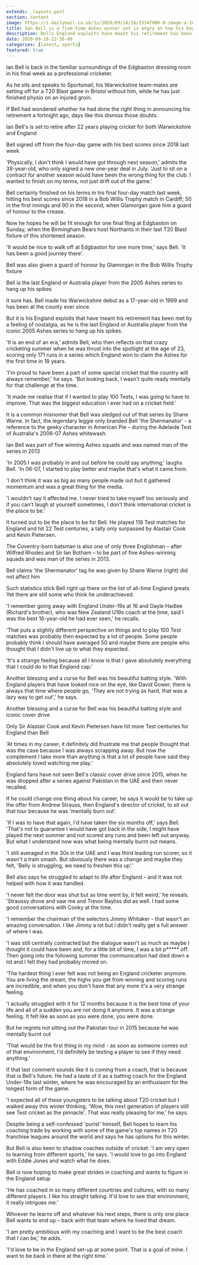 ```yaml
---
extends: _layouts.post
section: content
image: https://i.dailymail.co.uk/1s/2020/09/18/16/33347900-0-image-a-165_1600444746874.jpg 
title: Ian Bell is a five-time Ashes winner yet is angry at how his England career ended 
description: Bells England exploits have meant his retirement has been met by a feeling of nostalgia, as he is the last England or Australia player from the iconic 2005 Ashes series to hang up his spikes. 
date: 2020-09-18-22-36-00 
categories: [latest, sports] 
featured: true 
--- 
```

Ian Bell is back in the familiar surroundings of the Edgbaston dressing room in his final week as a professional cricketer.

As he sits and speaks to Sportsmail, his Warwickshire team-mates are setting off for a T20 Blast game in Bristol without him, while he has just finished physio on an injured groin.

If Bell had wondered whether he had done the right thing in announcing his retirement a fortnight ago, days like this dismiss those doubts.

Ian Bell's is set to retire after 22 years playing cricket for both Warwickshire and England

Bell signed off from the four-day game with his best scores since 2018 last week

'Physically, I don't think I would have got through next season,' admits the 38-year-old, who only signed a new one-year deal in July. 'Just to sit on a contract for another season would have been the wrong thing for the club. I wanted to finish on my terms, not just drift out of the game.'

Bell certainly finished on his terms in his final four-day match last week, hitting his best scores since 2018 in a Bob Willis Trophy match in Cardiff; 50 in the first innings and 90 in the second, when Glamorgan gave him a guard of honour to the crease.

Now he hopes he will be fit enough for one final fling at Edgbaston on Sunday, when the Birmingham Bears host Northants in their last T20 Blast fixture of this shortened season.

'It would be nice to walk off at Edgbaston for one more time,' says Bell. 'It has been a good journey there'.

Bell was also given a guard of honour by Glamorgan in the Bob Willis Trophy fixture

Bell is the last England or Australia player from the 2005 Ashes series to hang up his spikes

It sure has. Bell made his Warwickshire debut as a 17-year-old in 1999 and has been at the county ever since.

But it is his England exploits that have meant his retirement has been met by a feeling of nostalgia, as he is the last England or Australia player from the iconic 2005 Ashes series to hang up his spikes.

'It is an end of an era,' admits Bell, who then reflects on that crazy cricketing summer when he was thrust into the spotlight at the age of 23, scoring only 171 runs in a series which England won to claim the Ashes for the first time in 18 years.

'I'm proud to have been a part of some special cricket that the country will always remember,' he says. 'But looking back, I wasn't quite ready mentally for that challenge at the time.

'It made me realise that if I wanted to play 100 Tests, I was going to have to improve. That was the biggest education I ever had on a cricket field.'

It is a common misnomer that Bell was sledged out of that series by Shane Warne. In fact, the legendary leggie only branded Bell 'the Shermanator' - a reference to the geeky character in American Pie – during the Adelaide Test of Australia's 2006-07 Ashes whitewash.

Ian Bell was part of five winning Ashes squads and was named man of the series in 2013

'In 2005 I was probably in and out before he could say anything,' laughs Bell. 'In 06-07, I started to play better and maybe that's what it came from.

'I don't think it was as big as many people made out but it gathered momentum and was a great thing for the media.

'I wouldn't say it affected me. I never tried to take myself too seriously and if you can't laugh at yourself sometimes, I don't think international cricket is the place to be.'

It turned out to be the place to be for Bell. He played 118 Test matches for England and hit 22 Test centuries, a tally only surpassed by Alastair Cook and Kevin Pietersen.

The Coventry-born batsman is also one of only three Englishman – after Wilfred Rhodes and Sir Ian Botham – to be part of five Ashes-winning squads and was man of the series in 2013.

Bell claims 'the Shermanator' tag he was given by Shane Warne (right) did not affect him

Such statistics stick Bell right up there on the list of all-time England greats. Yet there are still some who think he underachieved.

'I remember going away with England Under-19s at 16 and Dayle Hadlee (Richard's brother), who was New Zealand U19s coach at the time, said I was the best 16-year-old he had ever seen,' he recalls.

'That puts a slightly different perspective on things and to play 100 Test matches was probably then expected by a lot of people. Some people probably think I should have averaged 50 and maybe there are people who thought that I didn't live up to what they expected.

'It's a strange feeling because all I know is that I gave absolutely everything that I could do to that England cap.'

Another blessing and a curse for Bell was his beautiful batting style. 'With England players that have looked nice on the eye, like David Gower, there is always that time where people go, 'They are not trying as hard, that was a lazy way to get out',' he says.

Another blessing and a curse for Bell was his beautiful batting style and iconic cover drive

Only Sir Alastair Cook and Kevin Pietersen have hit more Test centuries for England than Bell

'At times in my career, it definitely did frustrate me that people thought that was the case because I was always scrapping away. But now the complement I take more than anything is that a lot of people have said they absolutely loved watching me play.'

England fans have not seen Bell's classic cover drive since 2015, when he was dropped after a series against Pakistan in the UAE and then never recalled.

If he could change one thing about his career, he says it would be to take up the offer from Andrew Strauss, then England's director of cricket, to sit out that tour because he was 'mentally burn out'.

'If I was to have that again, I'd have taken the six months off,' says Bell. 'That's not to guarantee I would have got back in the side, I might have played the next summer and not scored any runs and been left out anyway. But what I understand now was what being mentally burnt out means.

'I still averaged in the 30s in the UAE and I was third leading run scorer, so it wasn't a train smash. But obviously there was a change and maybe they felt, 'Belly is struggling, we need to freshen this up'.'

Bell also says he struggled to adapt to life after England – and it was not helped with how it was handled.



'I never felt the door was shut but as time went by, it felt weird,' he reveals. 'Straussy drove and saw me and Trevor Bayliss did as well. I had some good conversations with Cooky at the time.

'I remember the chairman of the selectors Jimmy Whitaker - that wasn't an amazing conversation. I like Jimmy a lot but I didn't really get a full answer of where I was.

'I was still centrally contracted but the dialogue wasn't as much as maybe I thought it could have been and, for a little bit of time, I was a bit p***** off. Then going into the following summer the communication had died down a lot and I felt they had probably moved on.

'The hardest thing I ever felt was not being an England cricketer anymore. You are living the dream, the highs you get from winning and scoring runs are incredible, and when you don't have that any more it's a very strange feeling.

'I actually struggled with it for 12 months because it is the best time of your life and all of a sudden you are not doing it anymore. It was a strange feeling. It felt like as soon as you were done, you were done.

But he regrets not sitting out the Pakistan tour in 2015 because he was mentally burnt out

'That would be the first thing in my mind - as soon as someone comes out of that environment, I'd definitely be texting a player to see if they need anything.'

If that last comment sounds like it is coming from a coach, that is because that is Bell's future. He had a taste of it as a batting coach for the England Under-19s last winter, where he was encouraged by an enthusiasm for the longest form of the game.

'I expected all of these youngsters to be talking about T20 cricket but I walked away this winter thinking, 'Wow, this next generation of players still see Test cricket as the pinnacle'. That was really pleasing for me,' he says.

Despite being a self-confessed 'purist' himself, Bell hopes to learn his coaching trade by working with some of the game's top names in T20 franchise leagues around the world and says he has options for this winter.

But Bell is also keen to shadow coaches outside of cricket. 'I am very open to learning from different sports,' he says. 'I would love to go into England with Eddie Jones and watch what he does.

Bell is now hoping to make great strides in coaching and wants to figure in the England setup

'He has coached in so many different countries and cultures, with so many different players. I like his straight talking. It'd love to see that environment, it really intrigues me.'

Whoever he learns off and whatever his next steps, there is only one place Bell wants to end up – back with that team where he lived that dream.

'I am pretty ambitious with my coaching and I want to be the best coach that I can be,' he adds.

'I'd love to be in the England set-up at some point. That is a goal of mine. I want to be back in there at the right time.'

